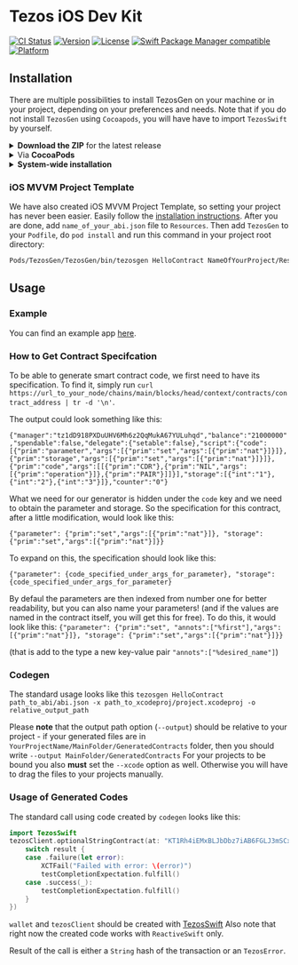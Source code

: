 # Tezos iOS Dev Kit

[![CI Status](http://img.shields.io/travis/AckeeCZ/Tezos-iOS-Dev-Kit.svg?style=flat)](https://travis-ci.org/AckeeCZ/Tezos-iOS-Dev-Kit)
[![Version](https://img.shields.io/cocoapods/v/Tezos-iOS-Dev-Kit.svg?style=flat)](http://cocoapods.org/pods/Tezos-iOS-Dev-Kit)
[![License](https://img.shields.io/cocoapods/l/Tezos-iOS-Dev-Kit.svg?style=flat)](http://cocoapods.org/pods/Tezos-iOS-Dev-Kit)
[![Swift Package Manager compatible](https://img.shields.io/badge/SPM-compatible-brightgreen.svg?style=flat&colorA=28a745&&colorB=4E4E4E)](https://github.com/apple/swift-package-manager)
[![Platform](https://img.shields.io/cocoapods/p/Tezos-iOS-Dev-Kit.svg?style=flat)](http://cocoapods.org/pods/Tezos-iOS-Dev-Kit)

## Installation

There are multiple possibilities to install TezosGen on your machine or in your project, depending on your preferences and needs. Note that if you do not install `TezosGen` using `Cocoapods`, you will have have to import `TezosSwift` by yourself.

<details>
<summary><strong>Download the ZIP</strong> for the latest release</summary>

* [Go to the GitHub page for the latest release](https://github.com/AckeeCZ/Tezos-iOS-Dev-Kit/releases/latest)
* Download the `TezosGen-x.y.z.zip` file associated with that release
* Extract the content of the zip archive in your project directory

We recommend that you **unarchive the ZIP inside your project directory** and **commit its content** to git. This way, **all coworkers will use the same version of TezosGen for this project**.

If you unarchived the ZIP file in a folder e.g. called `TezosGen`, you can then invoke it like this:

```sh
TezosGen/bin/tezosgen …
```

---
</details>
<details>
<summary>Via <strong>CocoaPods</strong></summary>

If you're using CocoaPods, you can simply add `pod 'TezosGen'` to your `Podfile`.

This will download the `TezosGen` binaries and dependencies in `Pods/` during your next `pod install` execution.

Given that you can specify an exact version for ``TezosGen`` in your `Podfile`, this allows you to ensure **all coworkers will use the same version of TezosGen for this project**.

You can then invoke TezosGen from your terminal:
```sh
Pods/TezosGen/TezosGen/bin/tezosgen …
```

_Note: TezosGen isn't really a pod, as it's not a library your code will depend on at runtime; so the installation via CocoaPods is just a trick that installs the TezosGen binaries in the Pods/ folder, but you won't see any swift files in the Pods/TezosGen group in your Xcode's Pods.xcodeproj. That's normal: the TezosGen binary is still present in that folder in the Finder._

---
</details>
<details>
<summary><strong>System-wide installation</strong></summary>

* [Go to the GitHub page for the latest release](https://github.com/AckeeCZ/Tezos-iOS-Dev-Kit/releases/latest)
* Download the `TezosGen-x.y.z.zip` file associated with that release
* Extract the content of the zip archive

1. `cd` into the unarchived directory 
2. `make install`
3. You then invoke tezosgen simply with `tezosgen ...`

</details>

### iOS MVVM Project Template

We have also created iOS MVVM Project Template, so setting your project has never been easier. 
Easily follow the [installation instructions](https://github.com/AckeeCZ/iOS-MVVM-ProjectTemplate).
After you are done, add `name_of_your_abi.json` file to `Resources`. Then add `TezosGen` to your `Podfile`, do `pod install` and run this command in your project root directory:
```sh
Pods/TezosGen/TezosGen/bin/tezosgen HelloContract NameOfYourProject/Resources/abi.json -x NameOfYourProject.xcodeproj -o NameOfYourProject/Model/Generated/GeneraredContracts
```

## Usage

### Example

You can find an example app [here](https://github.com/AckeeCZ/TezosSwift).

### How to Get Contract Specifcation

To be able to generate smart contract code, we first need to have its specification. To find it, simply run `curl https://url_to_your_node/chains/main/blocks/head/context/contracts/contract_address | tr -d '\n'`.

The output could look something like this:

```{"manager":"tz1dD918PXDuUHV6Mh6z2QqMukA67YULuhqd","balance":"21000000","spendable":false,"delegate":{"setable":false},"script":{"code":[{"prim":"parameter","args":[{"prim":"set","args":[{"prim":"nat"}]}]},{"prim":"storage","args":[{"prim":"set","args":[{"prim":"nat"}]}]},{"prim":"code","args":[[{"prim":"CDR"},{"prim":"NIL","args":[{"prim":"operation"}]},{"prim":"PAIR"}]]}],"storage":[{"int":"1"},{"int":"2"},{"int":"3"}]},"counter":"0"}```

What we need for our generator is hidden under the `code` key and we need to obtain the parameter and storage. So the specification for this contract, after a little modification, would look like this: 

```{"parameter": {"prim":"set","args":[{"prim":"nat"}]}, "storage": {"prim":"set","args":[{"prim":"nat"}]}}```

To expand on this, the specification should look like this:

```{"parameter": {code_specified_under_args_for_parameter}, "storage": {code_specified_under_args_for_parameter}```

By defaul the parameters are then indexed from number one for better readability, but you can also name your parameters! (and if the values are named in the contract itself, you will get this for free). To do this, it would look like this: 
```{"parameter": {"prim":"set", "annots":["%first"],"args":[{"prim":"nat"}]}, "storage": {"prim":"set","args":[{"prim":"nat"}]}}```

(that is add to the type a new key-value pair `"annots":["%desired_name"]`)

### Codegen
The standard usage looks like this `tezosgen HelloContract path_to_abi/abi.json -x path_to_xcodeproj/project.xcodeproj -o relative_output_path`

Please <strong>note</strong> that the output path option (`--output`) should be relative to your project - if your generated files are in `YourProjectName/MainFolder/GeneratedContracts` folder, then you should write `--output MainFolder/GeneratedContracts`
For your projects to be bound you also <strong>must</strong> set the `--xcode` option as well. Otherwise you will have to drag the files to your projects manually.

### Usage of Generated Codes

The standard call using code created by `codegen` looks like this:
```swift
import TezosSwift
tezosClient.optionalStringContract(at: "KT1Rh4iEMxBLJbDbz7iAB6FGLJ3mSCx3qFrW").call(param1: "hello").send(from: wallet, amount: Tez(1), completion: { result in
    switch result {
    case .failure(let error):
        XCTFail("Failed with error: \(error)")
        testCompletionExpectation.fulfill()
    case .success(_):
        testCompletionExpectation.fulfill()
    }
})
``` 

`wallet` and `tezosClient` should be created with [TezosSwift](https://github.com/AckeeCZ/TezosSwift)
Also note that right now the created code works with `ReactiveSwift` only.

Result of the call is either a `String` hash of the transaction or an `TezosError`.
